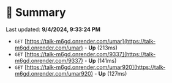 # 📖 Summary
Last updated: **9/4/2024, 9:33:24 PM**

- `GET` [https://talk-m6gd.onrender.com/umar](https://talk-m6gd.onrender.com/umar) - **Up** (213ms)
- `GET` [https://talk-m6gd.onrender.com/9337](https://talk-m6gd.onrender.com/9337) - **Up** (141ms)
- `GET` [https://talk-m6gd.onrender.com/umar920](https://talk-m6gd.onrender.com/umar920) - **Up** (127ms)
